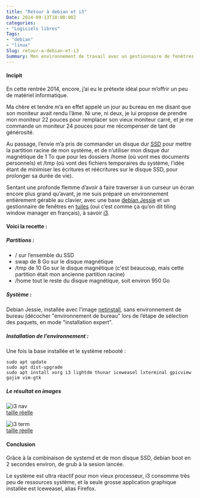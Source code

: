 ```yaml
---
title: "Retour à debian et i3"
Date: 2014-09-13T10:00:00Z
categories: 
- "Logiciels libres"
Tags: 
- "debian"
- "linux"
Slug: retour-a-debian-et-i3
Summary: Mon environnement de travail avec un gestionnaire de fenêtres en tuiles
---
```


#### Incipit
En cette rentrée 2014, encore, j’ai eu le prétexte idéal pour m’offrir un peu de matériel informatique.

Ma chère et tendre m’a en effet appelé un jour au bureau en me disant que son moniteur avait rendu l’âme. Ni une, ni deux, je lui propose de prendre mon moniteur 22 pouces pour remplacer son vieux moniteur carré, et je me commande un moniteur 24 pouces pour me récompenser de tant de générosité.

Au passage, l’envie m’a pris de commander un disque dur [SSD](http://fr.wikipedia.org/wiki/Solid-state_drive) pour mettre la partition racine de mon système, et de n’utiliser mon disque dur magnétique de 1 To que pour les dossiers /home (où vont mes documents personnels) et /tmp (où vont des fichiers temporaires du système, l’idée étant de minimiser les écritures et réécritures sur le disque SSD, pour prolonger sa durée de vie).

Sentant une profonde flemme d’avoir à faire traverser à un curseur un écran encore plus grand qu’avant, je me suis préparé un environnement entièrement gérable au clavier, avec une base [debian Jessie](http://cdimage.debian.org/cdimage/weekly-builds/amd64/iso-cd/) et un gestionnaire de fenêtres en [tuiles](http://fr.wikipedia.org/wiki/Gestionnaire_de_fen%C3%AAtres#Gestionnaire_de_fen.C3.AAtre_en_tuile) (oui c’est comme ça qu’on dit tiling window manager en français), à savoir [i3](http://i3wm.org/).

#### Voici la recette :

##### Partitions :

* / sur l’ensemble du SSD
* swap de 8 Go sur le disque magnétique
* /tmp de 10 Go sur le disque magnétique (c'est beaucoup, mais cette partition était mon ancienne partition racine)
* /home tout le reste du disque magnétique, soit environ 950 Go

##### Système :
Debian Jessie, installée avec l’image [netinstall](http://cdimage.debian.org/cdimage/weekly-builds/amd64/iso-cd/debian-testing-amd64-netinst.iso), sans environnement de bureau (décocher "environnement de bureau" lors de l’étape de sélection des paquets, en mode "installation expert".

##### Installation de l’environnement :
Une fois la base installée et le système rebooté :

    sudo apt update
    sudo apt dist-upgrade
    sudo apt install xorg i3 lightdm thunar iceweasel lxterminal gpicview gajim vim-gtk

##### Le résultat en images

![i3 nav](/img/1000x562_i3-1.png)  
[taille réelle](/img/i3-1.png)

![i3 term](/img/1000x562_i3-2.png)  
[taille réelle](/img/i3-2.png)

#### Conclusion
Grâce à la combinaison de systemd et de mon disque SSD, debian boot en 2 secondes environ, de grub à la sesion lancée.

Le système est ultra réactif pour mon vieux processeur, i3 consomme très peu de ressources système, et la seule grosse application graphique installée est Iceweasel, alias Firefox.

